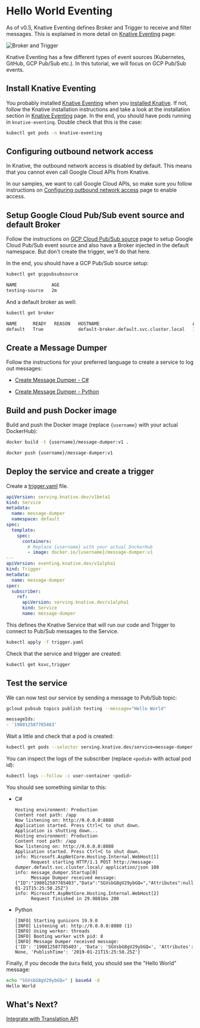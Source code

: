 # Hello World Eventing

As of v0.5, Knative Eventing defines Broker and Trigger to receive and filter messages. This is explained in more detail on [Knative Eventing](https://www.knative.dev/docs/eventing/) page:

![Broker and Trigger](https://www.knative.dev/docs/eventing/images/broker-trigger-overview.svg)

Knative Eventing has a few different types of event sources (Kubernetes, GitHub, GCP Pub/Sub etc.). In this tutorial, we will focus on GCP Pub/Sub events.

## Install Knative Eventing

You probably installed [Knative Eventing](https://www.knative.dev/docs/eventing/) when you [installed Knative](https://www.knative.dev/docs/install/). If not, follow the Knative installation instructions and take a look at the installation section in [Knative Eventing](https://www.knative.dev/docs/eventing/) page. In the end, you should have pods running in `knative-eventing`. Double check that this is the case:

```bash
kubectl get pods -n knative-eventing
```

## Configuring outbound network access

In Knative, the outbound network access is disabled by default. This means that you cannot even call Google Cloud APIs from Knative.

In our samples, we want to call Google Cloud APIs, so make sure you follow instructions on [Configuring outbound network access](https://www.knative.dev/docs/serving/outbound-network-access/) page to enable access.

## Setup Google Cloud Pub/Sub event source and default Broker

Follow the instructions on [GCP Cloud Pub/Sub source](https://www.knative.dev/docs/eventing/samples/gcp-pubsub-source/) page to setup Google Cloud Pub/Sub event source and also have a Broker injected in the default namespace. But don't create the trigger, we'll do that here.

In the end, you should have a GCP Pub/Sub source setup:

```bash
kubectl get gcppubsubsource

NAME             AGE
testing-source   2m
```

And a default broker as well:

```bash
kubectl get broker

NAME      READY   REASON   HOSTNAME                                   AGE
default   True             default-broker.default.svc.cluster.local   12m
```

## Create a Message Dumper

Follow the instructions for your preferred language to create a service to log out messages:

* [Create Message Dumper - C#](08-helloworldeventing-csharp.md)

* [Create Message Dumper - Python](08-helloworldeventing-python.md)

## Build and push Docker image

Build and push the Docker image (replace `{username}` with your actual DockerHub):

```bash
docker build -t {username}/message-dumper:v1 .

docker push {username}/message-dumper:v1
```

## Deploy the service and create a trigger

Create a [trigger.yaml](../eventing/message-dumper/trigger.yaml) file.

```yaml
apiVersion: serving.knative.dev/v1beta1
kind: Service
metadata:
  name: message-dumper
  namespace: default
spec:
  template:
    spec:
      containers:
        # Replace {username} with your actual DockerHub
        - image: docker.io/{username}/message-dumper:v1
---
apiVersion: eventing.knative.dev/v1alpha1
kind: Trigger
metadata:
  name: message-dumper
spec:
  subscriber:
    ref:
      apiVersion: serving.knative.dev/v1alpha1
      kind: Service
      name: message-dumper
```

This defines the Knative Service that will run our code and Trigger to connect to Pub/Sub messages to the Service.

```bash
kubectl apply -f trigger.yaml
```

Check that the service and trigger are created:

```bash
kubectl get ksvc,trigger
```

## Test the service

We can now test our service by sending a message to Pub/Sub topic:

```bash
gcloud pubsub topics publish testing --message="Hello World"

messageIds:
- '198012587785403'
```

Wait a little and check that a pod is created:

```bash
kubectl get pods --selector serving.knative.dev/service=message-dumper
```

You can inspect the logs of the subscriber (replace `<podid>` with actual pod id):

```bash
kubectl logs --follow -c user-container <podid>
```

You should see something similar to this:

* C#

  ```text
  Hosting environment: Production
  Content root path: /app
  Now listening on: http://0.0.0.0:8080
  Application started. Press Ctrl+C to shut down.
  Application is shutting down...
  Hosting environment: Production
  Content root path: /app
  Now listening on: http://0.0.0.0:8080
  Application started. Press Ctrl+C to shut down.
  info: Microsoft.AspNetCore.Hosting.Internal.WebHost[1]
        Request starting HTTP/1.1 POST http://message-dumper.default.svc.cluster.local/ application/json 108
  info: message_dumper.Startup[0]
        Message Dumper received message: {"ID":"198012587785403","Data":"SGVsbG8gV29ybGQ=","Attributes":null,"PublishTime":"2019-01-21T15:25:58.25Z"}
  info: Microsoft.AspNetCore.Hosting.Internal.WebHost[2]
        Request finished in 29.9881ms 200
  ```

* Python

  ```text
  [INFO] Starting gunicorn 19.9.0
  [INFO] Listening at: http://0.0.0.0:8080 (1)
  [INFO] Using worker: threads
  [INFO] Booting worker with pid: 8
  [INFO] Message Dumper received message:
  {'ID': '198012587785403', 'Data': 'SGVsbG8gV29ybGQ=', 'Attributes': None, 'PublishTime': '2019-01-21T15:25:58.25Z'}
  ```

Finally, if you decode the `Data` field, you should see the "Hello World" message:

```bash
echo "SGVsbG8gV29ybGQ=" | base64 -d
Hello World
```

## What's Next?

[Integrate with Translation API](09-translationeventing.md)
